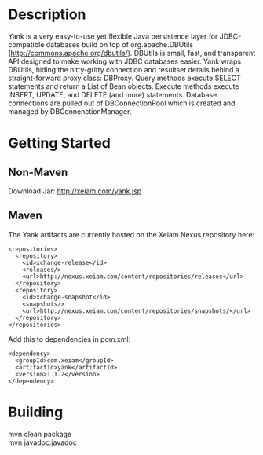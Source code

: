 Description
===============

Yank is a very easy-to-use yet flexible Java persistence layer for 
JDBC-compatible databases build on top of org.apache.DBUtils 
(http://commons.apache.org/dbutils/). DBUtils is small, fast, and
transparent API designed to make working with JDBC databases easier.
Yank wraps DBUtils, hiding the nitty-gritty connection and resultset
details behind a straight-forward proxy class: DBProxy. Query methods
execute SELECT statements and return a List of Bean objects. Execute 
methods execute INSERT, UPDATE, and DELETE (and more) statements. 
Database connections are pulled out of DBConnectionPool which is 
created and managed by DBConnenctionManager. 

Getting Started
===============

Non-Maven
---------
Download Jar: http://xeiam.com/yank.jsp

Maven
-----
The Yank artifacts are currently hosted on the Xeiam Nexus repository here:

    <repositories>
      <repository>
        <id>xchange-release</id>
        <releases/>
        <url>http://nexus.xeiam.com/content/repositories/releases</url>
      </repository>
      <repository>
        <id>xchange-snapshot</id>
        <snapshots/>
        <url>http://nexus.xeiam.com/content/repositories/snapshots/</url>
      </repository>
    </repositories>
  
Add this to dependencies in pom.xml:

    <dependency>
      <groupId>com.xeiam</groupId>
      <artifactId>yank</artifactId>
      <version>1.1.2</version>
    </dependency>

Building
===============
mvn clean package  
mvn javadoc:javadoc  